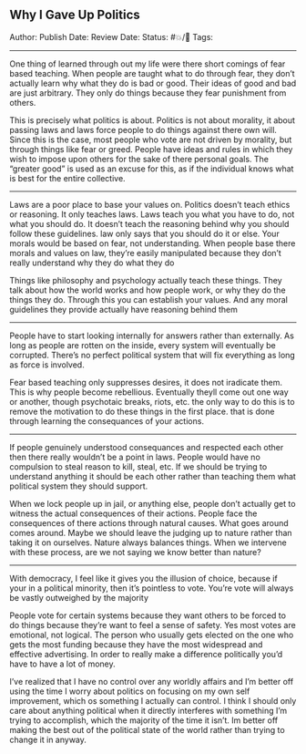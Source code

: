 ## Why I Gave Up Politics


Author:
Publish Date:
Review Date:
Status: #💥/💭
Tags:
___

One thing of learned through out my life were there short comings of fear based teaching. When people are taught what to do through fear, they don’t actually learn why what they do is bad or good. Their ideas of good and bad are just arbitrary. They only do things because they fear punishment from others. 

This is precisely what politics is about. Politics is not about morality, it about passing laws and laws force people to do things against there own will. Since this is the case, most people who vote are not driven by morality, but through things like fear or greed. People have ideas and rules in which they wish to impose upon others for the sake of there personal goals. The “greater good” is used as an excuse for this, as if the individual knows what is best for the entire collective.

___

Laws are a poor place to base your values on. Politics doesn’t teach ethics or reasoning. It only teaches laws. Laws teach you what you have to do, not what you should do. It doesn’t teach the reasoning behind why you should follow these guidelines. law only says that you should do it or else. Your morals would be based on fear, not understanding. When people base there morals and values on law, they’re easily manipulated because they don’t really understand why they do what they do 

Things like philosophy and psychology actually teach these things. They talk about how the world works and how people work,  or why they do the things they do. Through this you can establish your values. And any moral guidelines they provide actually have reasoning behind them

___

People have to start looking internally for answers rather than externally. As long as people are rotten on the inside, every system will eventually be corrupted. There’s no perfect political system that will fix everything as long as force is involved. 

Fear based teaching only suppresses desires, it does not iradicate them. This is why people become rebellious. Eventually theyll come out one way or another, though psychotaic breaks, riots, etc. the only way to do this is to remove the motivation to do these things in the first place. that is done through learning the consequances of your actions. 

___

If people genuinely understood consequances and respected each other then there really wouldn’t be a point in laws. People would have no compulsion to steal reason to kill, steal, etc. If we should be trying to understand anything it should be each other rather than teaching them what political system they should support. 

When we lock people up in jail, or anything else, people don’t actually get to witness the actual consequences of their actions. People face the consequences of there actions through natural causes. What goes around comes around. Maybe we should leave the judging up to nature rather than taking it on ourselves. Nature always balances things. When we intervene with these process, are we not saying we know better than nature?

___

With democracy, I feel like it gives you the illusion of choice, because if your in a political minority, then it’s pointless to vote. You’re vote will always be vastly outweighed by the majority 



People vote for certain systems because they want others to be forced to do things because they’re want to feel a sense of safety. Yes most votes are emotional, not logical. The person who usually gets elected on the one who gets the most funding because they have the most widespread and effective advertising. In order to really make a difference politically you’d have to have a lot of money.

I’ve realized that I have no control over any worldly affairs and I’m better off using the time I worry about politics on focusing on my own self improvement, which os something I actually can control. I think I should only care about anything political when it directly interferes with something I’m trying to accomplish, which the majority of the time it isn’t. Im better off making the best out of the political state of the world rather than trying to change it in anyway.



